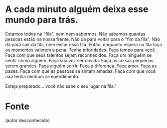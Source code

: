 # A cada minuto alguém deixa esse mundo para trás.

Estamos todos na "fila", sem nem sabermos.
Não sabemos quantas pessoas estão na nossa frente.
Não dá para voltar para o "fim da fila". Não dá para sair da fila, nem evitar essa fila.
Então, enquanto espera na fila faça os momentos valerem a pena.
Tenha prioridades.
Faça tempo para você.
Faça com que seus talentos sejam reconhecidos.
Faça um ninguém se sentir como alguém.
Faça sua voz ser ouvida.
Faça as coisas pequenas serem grandes.
Faça alguém sorrir.
Faça a diferença.
Faça amor.
Faça as pazes.
Faça com que as pessoas se sintam amadas.
Faça com que você não tenha nenhum arrependimento.

Esteja preparado... você não sabe o seu lugar na fila."

# Fonte
(autor desconhecido)
